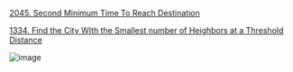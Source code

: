 
[2045. Second Minimum Time To Reach Destination](https://leetcode.com/problems/second-minimum-time-to-reach-destination/description/)



[1334. Find the City WIth the Smallest number of Heighbors at a Threshold Distance](https://leetcode.com/problems/find-the-city-with-the-smallest-number-of-neighbors-at-a-threshold-distance/description/)

![image](https://github.com/user-attachments/assets/ee8ae956-02a3-4587-bd76-93212792648b)
